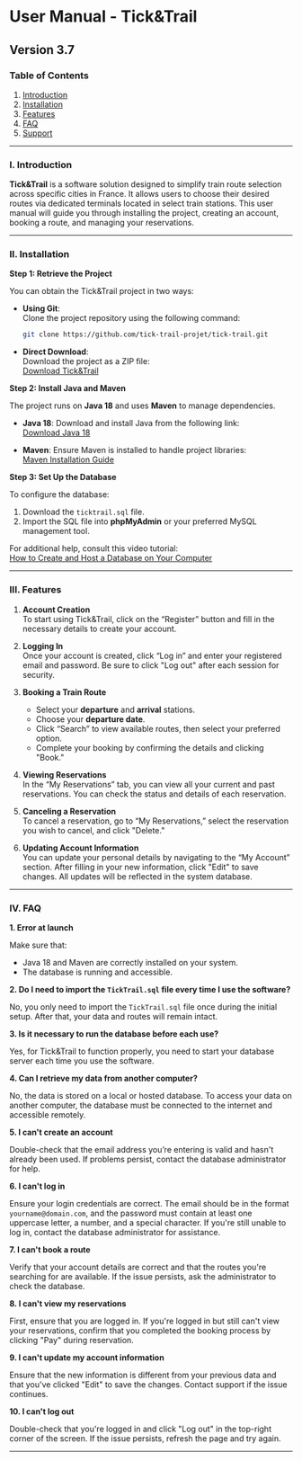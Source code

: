 # User Manual - Tick&Trail

## Version 3.7

### Table of Contents
1. [Introduction](#introduction)
2. [Installation](#installation)
3. [Features](#features)
4. [FAQ](#faq)
5. [Support](#support)

---

### I. Introduction

**Tick&Trail** is a software solution designed to simplify train route selection across specific cities in France. It allows users to choose their desired routes via dedicated terminals located in select train stations. This user manual will guide you through installing the project, creating an account, booking a route, and managing your reservations.

---

### II. Installation

**Step 1: Retrieve the Project**

You can obtain the Tick&Trail project in two ways:

- **Using Git**:  
  Clone the project repository using the following command:  
  ```bash
  git clone https://github.com/tick-trail-projet/tick-trail.git
  ```

- **Direct Download**:  
  Download the project as a ZIP file:  
  [Download Tick&Trail](https://github.com/tick-trail-projet/tick-trail/archive/refs/heads/main.zip)

**Step 2: Install Java and Maven**

The project runs on **Java 18** and uses **Maven** to manage dependencies.

- **Java 18**: Download and install Java from the following link:  
  [Download Java 18](https://www.oracle.com/java/technologies/javase/jdk18-archive-downloads.html)

- **Maven**: Ensure Maven is installed to handle project libraries:  
  [Maven Installation Guide](https://maven.apache.org/docs/3.8.6/release-notes.html)

**Step 3: Set Up the Database**

To configure the database:

1. Download the `ticktrail.sql` file.
2. Import the SQL file into **phpMyAdmin** or your preferred MySQL management tool.

For additional help, consult this video tutorial:  
[How to Create and Host a Database on Your Computer](https://www.youtube.com/watch?v=IEdmATIA4g&ab_channel=CyberSoftCreation.fr)

---

### III. Features

1. **Account Creation**  
   To start using Tick&Trail, click on the “Register” button and fill in the necessary details to create your account.

2. **Logging In**  
   Once your account is created, click “Log in” and enter your registered email and password. Be sure to click "Log out" after each session for security.

3. **Booking a Train Route**  
   - Select your **departure** and **arrival** stations.
   - Choose your **departure date**.
   - Click “Search” to view available routes, then select your preferred option.
   - Complete your booking by confirming the details and clicking "Book."

4. **Viewing Reservations**  
   In the “My Reservations” tab, you can view all your current and past reservations. You can check the status and details of each reservation.

5. **Canceling a Reservation**  
   To cancel a reservation, go to “My Reservations,” select the reservation you wish to cancel, and click "Delete."

6. **Updating Account Information**  
   You can update your personal details by navigating to the “My Account” section. After filling in your new information, click "Edit" to save changes. All updates will be reflected in the system database.

---

### IV. FAQ

**1. Error at launch**

Make sure that:
- Java 18 and Maven are correctly installed on your system.
- The database is running and accessible.

**2. Do I need to import the `TickTrail.sql` file every time I use the software?**

No, you only need to import the `TickTrail.sql` file once during the initial setup. After that, your data and routes will remain intact.

**3. Is it necessary to run the database before each use?**

Yes, for Tick&Trail to function properly, you need to start your database server each time you use the software.

**4. Can I retrieve my data from another computer?**

No, the data is stored on a local or hosted database. To access your data on another computer, the database must be connected to the internet and accessible remotely.

**5. I can't create an account**

Double-check that the email address you’re entering is valid and hasn't already been used. If problems persist, contact the database administrator for help.

**6. I can't log in**

Ensure your login credentials are correct. The email should be in the format `yourname@domain.com`, and the password must contain at least one uppercase letter, a number, and a special character. If you're still unable to log in, contact the database administrator for assistance.

**7. I can't book a route**

Verify that your account details are correct and that the routes you're searching for are available. If the issue persists, ask the administrator to check the database.

**8. I can't view my reservations**

First, ensure that you are logged in. If you're logged in but still can't view your reservations, confirm that you completed the booking process by clicking "Pay" during reservation.

**9. I can't update my account information**

Ensure that the new information is different from your previous data and that you've clicked "Edit" to save the changes. Contact support if the issue continues.

**10. I can't log out**

Double-check that you're logged in and click "Log out" in the top-right corner of the screen. If the issue persists, refresh the page and try again.

---
